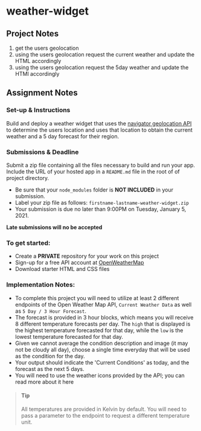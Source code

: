 # weather-widget
## Project Notes
1. get the users geolocation
2. using the users geolocation request the current weather and update the HTML accordingly
3. using the users geolocation request the 5day weather and update the HTMl accordingly

## Assignment Notes
### Set-up & Instructions
Build and deploy a weather widget that uses the [navigator geolocation API](https://developer.mozilla.org/en-US/docs/Web/API/Geolocation_API/Using_the_Geolocation_API) to determine the users location and uses that location to obtain the current weather and a 5 day forecast for their region.

### Submissions & Deadline
Submit a zip file containing all the files necessary to build and run your app. Include the URL of your hosted app in a `README.md` file in the root of of project directory.

* Be sure that your `node_modules` folder is **NOT INCLUDED** in your submission.
* Label your zip file as follows: `firstname-lastname-weather-widget.zip`
* Your submission is due no later than 9:00PM on Tuesday, January 5, 2021.

**Late submissions will no be accepted**

### To get started:
* Create a **PRIVATE** repository for your work on this project
* Sign-up for a free API account at [OpenWeatherMap](https://openweathermap.org/api)
* Download starter HTML and CSS files

### Implementation Notes:
* To complete this project you will need to utilize at least 2 different endpoints of the Open Weather Map API, `Current Weather Data` as well as `5 Day / 3 Hour Forecast`.
* The forecast is provided in 3 hour blocks, which means you will receive 8 different temperature forecasts per day. The `high` that is displayed is the highest temperature forecasted for that day, while the `low` is the lowest temperature forecasted for that day.
* Given we cannot average the condition description and image (it may not be cloudy all day), choose a single time everyday that will be used as the condition for the day.
* Your output should indicate the 'Current Conditions' as today, and the forecast as the next 5 days.
* You will need to use the weather icons provided by the API; you can read more about it here

> #### Tip
> All temperatures are provided in Kelvin by default. You will need to pass a parameter to the endpoint to request a different temperature unit.
